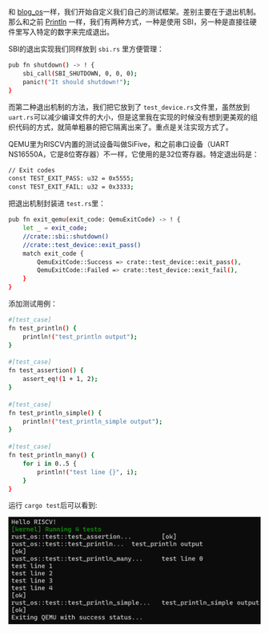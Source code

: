 和 [blog_os](https://os.phil-opp.com/testing/)一样，我们开始自定义我们自己的测试框架。差别主要在于退出机制。那么和之前 [Println](02Println.md) 一样，我们有两种方式，一种是使用 SBI，另一种是直接往硬件里写入特定的数字来完成退出。

SBI的退出实现我们同样放到 `sbi.rs` 里方便管理：

```bash
pub fn shutdown() -> ! {
    sbi_call(SBI_SHUTDOWN, 0, 0, 0);
    panic!("It should shutdown!");
}
```

而第二种退出机制的方法，我们把它放到了 `test_device.rs`文件里，虽然放到`uart.rs`可以减少编译文件的大小，但是这里我在实现的时候没有想到更美观的组织代码的方式，就简单粗暴的把它隔离出来了。重点是关注实现方式了。

QEMU里为RISCV内置的测试设备叫做SiFive，和之前串口设备（UART NS16550A，它是8位寄存器）不一样，它使用的是32位寄存器。特定退出码是：

```bash
// Exit codes
const TEST_EXIT_PASS: u32 = 0x5555;
const TEST_EXIT_FAIL: u32 = 0x3333;
```

把退出机制封装进 `test.rs`里：

```bash
pub fn exit_qemu(exit_code: QemuExitCode) -> ! {
    let _ = exit_code;
    //crate::sbi::shutdown()
    //crate::test_device::exit_pass()
    match exit_code {
        QemuExitCode::Success => crate::test_device::exit_pass(),
        QemuExitCode::Failed => crate::test_device::exit_fail(),
    }
}
```

添加测试用例：

```bash
#[test_case]
fn test_println() {
    println!("test_println output");
}

#[test_case]
fn test_assertion() {
    assert_eq!(1 + 1, 2);
}

#[test_case]
fn test_println_simple() {
    println!("test_println_simple output");
}

#[test_case]
fn test_println_many() {
    for i in 0..5 {
        println!("test line {}", i);
    }
}
```
运行 `cargo test`后可以看到:

![test_result](../../assets/testResult.png)